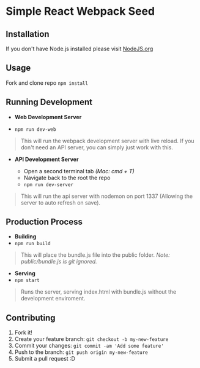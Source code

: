 # Simple React Webpack Seed

## Installation
If you don't have Node.js installed please visit [NodeJS.org](https://nodejs.org/en/)

## Usage
Fork and clone repo
`npm install`

## Running Development
* **Web Development Server**

 * `npm run dev-web`

>This will run the webpack development server with live reload. If you don't need an API server, you can simply just work with this.

* **API Development Server**

  * Open a second terminal tab *(Mac: cmd + T)*
  * Navigate back to the root the repo
  * `npm run dev-server`

>This will run the api server with nodemon on port 1337 (Allowing the server to auto refresh on save).

## Production Process
* **Building**
 * `npm run build`
 
>This will place the bundle.js file into the public folder.
>*Note: public/bundle.js is git ignored.*

* **Serving**
 * `npm start`
 
>Runs the server, serving index.html with bundle.js without the development enviroment.


## Contributing
1. Fork it!
2. Create your feature branch: `git checkout -b my-new-feature`
3. Commit your changes: `git commit -am 'Add some feature'`
4. Push to the branch: `git push origin my-new-feature`
5. Submit a pull request :D
